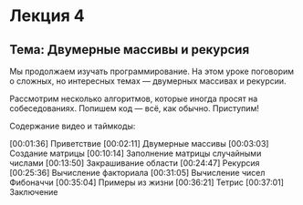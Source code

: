 # Лекция 4
## Тема: Двумерные массивы и рекурсия

Мы продолжаем изучать программирование. На этом уроке поговорим о сложных, но интересных темах — двумерных массивах и рекурсии.

Рассмотрим несколько алгоритмов, которые иногда просят на собеседованиях. Попишем код — всё, как обычно. Приступим!


Содержание видео и таймкоды:

[00:01:36] Приветствие
[00:02:11] Двумерные массивы
[00:03:03] Создание матрицы
[00:10:14] Заполнение матрицы случайными числами
[00:13:50] Закрашивание области
[00:24:47] Рекурсия
[00:25:36] Вычисление факториала
[00:31:05] Вычисление чисел Фибоначчи
[00:35:04] Примеры из жизни
[00:36:21] Тетрис
[00:37:01] Заключение
